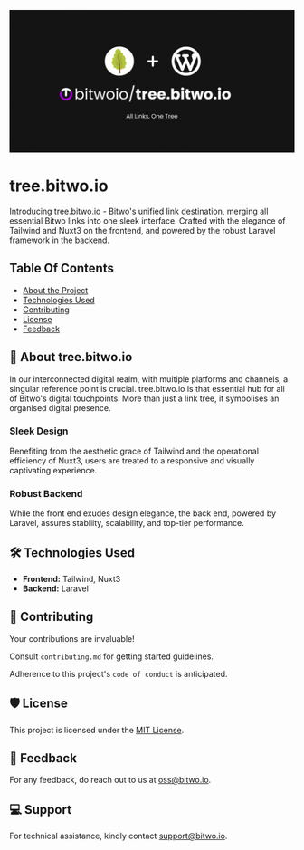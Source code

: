 <p align="center"><img src="https://github.com/bitwoio/tree.bitwo.io/blob/main/.github/assets/banner.gif" alt="tree.bitwo.io logo"></p>

<h1 id="title">tree.bitwo.io</h1>

<p id="description">Introducing tree.bitwo.io - Bitwo's unified link destination, merging all essential Bitwo links into one sleek interface. Crafted with the elegance of Tailwind and Nuxt3 on the frontend, and powered by the robust Laravel framework in the backend.</p>

## Table Of Contents

* [About the Project](#about)
* [Technologies Used](#tech)
* [Contributing](#contributing)
* [License](#license)
* [Feedback](#feedback)

<h2 id="about"> 🌲 About tree.bitwo.io </h2>
In our interconnected digital realm, with multiple platforms and channels, a singular reference point is crucial. tree.bitwo.io is that essential hub for all of Bitwo's digital touchpoints. More than just a link tree, it symbolises an organised digital presence.

<h3> Sleek Design </h3>
Benefiting from the aesthetic grace of Tailwind and the operational efficiency of Nuxt3, users are treated to a responsive and visually captivating experience.

<h3> Robust Backend </h3>
While the front end exudes design elegance, the back end, powered by Laravel, assures stability, scalability, and top-tier performance.

<h2 id="tech"> 🛠 Technologies Used </h2>

- **Frontend:** Tailwind, Nuxt3
- **Backend:** Laravel

<h2 id="contributing"> 🚀 Contributing </h2>

Your contributions are invaluable! 

Consult `contributing.md` for getting started guidelines.

Adherence to this project's `code of conduct` is anticipated.

<h2 id="license"> 🛡️ License </h2>

This project is licensed under the [MIT License](https://opensource.org/licenses/MIT).

<h2 id="feedback"> 💬 Feedback </h2>

For any feedback, do reach out to us at [oss@bitwo.io](mailto:oss@bitwo.io).

<h2> 💻 Support </h2>

For technical assistance, kindly contact [support@bitwo.io](mailto:support@bitwo.io).
